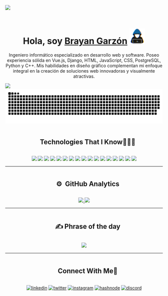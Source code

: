 <img src="https://user-images.githubusercontent.com/73097560/115834477-dbab4500-a447-11eb-908a-139a6edaec5c.gif"><br><br>
<div align="center">
<h1 align="center">Hola, soy <a href="https://github.com/BrayanGarzon">Brayan Garzón</a> <picture><img src = "https://github.com/0xAbdulKhalid/0xAbdulKhalid/raw/main/assets/mdImages/about_me.gif" width = 50px></picture> </h1>
  <p>Ingeniero informático especializado en desarrollo web y software. Poseo experiencia sólida en Vue.js, Django, HTML, JavaScript, CSS, PostgreSQL, Python y C++. Mis habilidades en diseño gráfico complementan mi enfoque integral en la creación de soluciones web innovadoras y visualmente atractivas.</p>
</div>

<img  src="https://github.com/BrayanGarzon/BrayanGarzon/assets/70782115/e0fc00bd-91bd-4684-8ac0-dd736c83a7b4">


<!--- snake -->
<div align="center">
  <img  src="https://github.com/1999AZZAR/1999AZZAR/blob/main/resources/img/grid-snake.svg"
       alt="snake" /></a>
</div>




<!--h1 without bottom border-->
<div id="user-content-toc">
  <ul align="center">
    <summary><h2 style="display: inline-block">Technologies That I Know👨🏻‍💻</h2></summary>
  </ul>
</div>


<p align="center">
    <img  src="https://img.shields.io/badge/c++-%2300599C.svg?style=for-the-badge&logo=c%2B%2B&logoColor=white"/>
    <img src="https://img.shields.io/badge/css3-%231572B6.svg?style=for-the-badge&logo=css3&logoColor=white"/>
    <img  src="https://img.shields.io/badge/html5-%23E34F26.svg?style=for-the-badge&logo=html5&logoColor=white"/>
    <img  src="https://img.shields.io/badge/javascript-%23323330.svg?style=for-the-badge&logo=javascript&logoColor=%23F7DF1E"/>
    <img  src="https://img.shields.io/badge/python-3670A0?style=for-the-badge&logo=python&logoColor=ffdd54"/>
    <img  src="https://img.shields.io/badge/typescript-%23007ACC.svg?style=for-the-badge&logo=typescript&logoColor=white"/>
    <img  src="https://img.shields.io/badge/DigitalOcean-%230167ff.svg?style=for-the-badge&logo=digitalOcean&logoColor=white"/>
    <img  src="https://img.shields.io/badge/angular-%23DD0031.svg?style=for-the-badge&logo=angular&logoColor=white"/>
    <img  src="https://img.shields.io/badge/django-%23092E20.svg?style=for-the-badge&logo=django&logoColor=white"/>
    <img  src="https://img.shields.io/badge/vuejs-%2335495e.svg?style=for-the-badge&logo=vuedotjs&logoColor=%234FC08D"/>
    <img  src="https://img.shields.io/badge/mysql-%2300f.svg?style=for-the-badge&logo=mysql&logoColor=white"/>
    <img  src="https://img.shields.io/badge/postgres-%23316192.svg?style=for-the-badge&logo=postgresql&logoColor=white"/>
    <img  src="https://img.shields.io/badge/adobeillustrator-%23FF9A00.svg?style=for-the-badge&logo=adobeillustrator&logoColor=white"/>
    <img  src="https://img.shields.io/badge/affinitydesginer-%231B72BE.svg?style=for-the-badge&logo=affinity-designer&logoColor=white"/>
    <img  src="https://img.shields.io/badge/Adobe%20XD-470137?style=for-the-badge&logo=Adobe%20XD&logoColor=#FF61F6"/>
    <img  src="https://img.shields.io/badge/adobephotoshop-%2331A8FF.svg?style=for-the-badge&logo=adobephotoshop&logoColor=white"/>
    <img  src="https://img.shields.io/badge/Canva-%2300C4CC.svg?style=for-the-badge&logo=Canva&logoColor=white"/>
    
    
  
  
</p>




---



<div id="user-content-toc">
  <ul align="center">
    <summary><h2 style="display: inline-block">⚙️ &nbsp;GitHub Analytics</h2></summary>  
  </ul>
</div>


<p align="center">
<a href="https://github.com/BrayanGarzon">
  <img height="180em" src="https://github-readme-streak-stats.herokuapp.com/?user=BrayanGarzon&theme=algolia&hide_border=false"/>
  <img height="180em" src="https://github-readme-stats.vercel.app/api/top-langs/?username=BrayanGarzon&theme=algolia&hide_border=false&include_all_commits=false&count_private=false&layout=compact"/>
</a>
</p>


---


<div id="user-content-toc">
  <ul align="center">
    <summary><h2 style="display: inline-block">✍️ Phrase of the day</h2></summary>
  </ul>
</div>

<p align="center">
  <img height="200em" src="https://quotes-github-readme.vercel.app/api?type=horizontal&theme=radical"/>
</p>

---


<!-- Connect with me -->
<!--h2 without bottom border-->
<div id="user-content-toc">
  <ul align="center">
    <summary><h2 style="display: inline-block">Connect With Me🤝</h2></summary>
  </ul>
</div>

<!--icons and links-->
<p align="center">
<a href="#" target="blank"><img align="center" src="https://user-images.githubusercontent.com/88904952/234979284-68c11d7f-1acc-4f0c-ac78-044e1037d7b0.png" alt="linkedin" height="50" width="50" /></a>
<a href="#" target="blank"><img align="center" src="https://user-images.githubusercontent.com/88904952/234980676-61bfb021-ecc8-48f7-88e6-34c1b06c4a58.png" alt="twitter" height="50" width="50" /></a> 
<a href="#" target="blank"><img align="center" src="https://user-images.githubusercontent.com/88904952/234981169-2dd1e58f-4b7e-468c-8213-034ba62156c3.png" alt="instagram" height="50" width="50" /></a>
<a href="#" target="blank"><img align="center" src="https://user-images.githubusercontent.com/88904952/234982196-562aea17-5532-4550-8c08-1c7cb994a541.png" alt="hashnode" height="50" width="50" /></a>
<a href="#" target="blank"><img align="center" src="https://user-images.githubusercontent.com/88904952/234982627-019fd336-6248-453c-9b05-97c13fd1d207.png" alt="discord" height="50" width="50" /></a>
  
</p>
